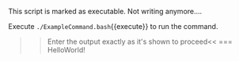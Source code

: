 This script is marked as executable. Not writing anymore....

Execute `./ExampleCommand.bash`{{execute}} to run the command.

>>Enter the output exactly as it's shown to proceed<<
=== HelloWorld!

